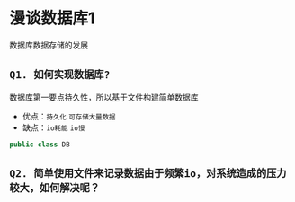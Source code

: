 # 漫谈数据库1

数据库数据存储的发展

## `Q1. 如何实现数据库?`
数据库第一要点持久性，所以基于文件构建简单数据库
- 优点：`持久化` `可存储大量数据`
- 缺点：`io耗能` `io慢`
 ```java
public class DB
```
 ## `Q2. 简单使用文件来记录数据由于频繁io，对系统造成的压力较大，如何解决呢？`
 